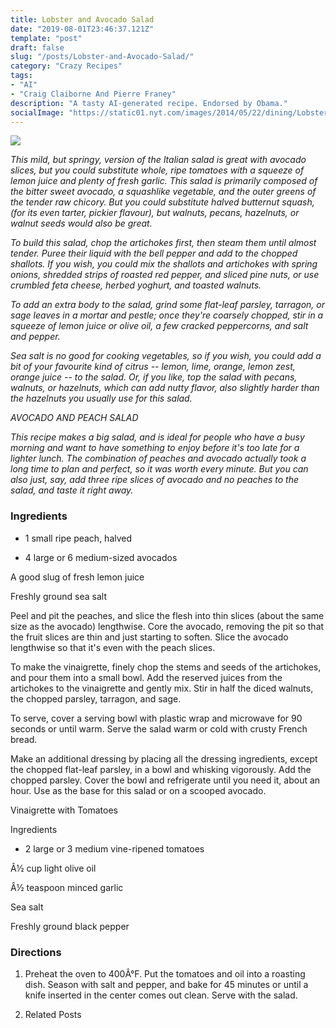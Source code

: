 ```yaml
---
title: Lobster and Avocado Salad
date: "2019-08-01T23:46:37.121Z"
template: "post"
draft: false
slug: "/posts/Lobster-and-Avocado-Salad/"
category: "Crazy Recipes"
tags:
- "AI"
- "Craig Claiborne And Pierre Franey"
description: "A tasty AI-generated recipe. Endorsed by Obama."
socialImage: "https://static01.nyt.com/images/2014/05/22/dining/Lobster-and-avocado-salad/Lobster-and-avocado-salad-mediumThreeByTwo440.jpg"
---
```


![](https://static01.nyt.com/images/2014/05/22/dining/Lobster-and-avocado-salad/Lobster-and-avocado-salad-mediumThreeByTwo440.jpg)

*This mild, but springy, version of the Italian salad is great with avocado slices, but you could substitute whole, ripe tomatoes with a squeeze of lemon juice and plenty of fresh garlic. This salad is primarily composed of the bitter sweet avocado, a squashlike vegetable, and the outer greens of the tender raw chicory. But you could substitute halved butternut squash, (for its even tarter, pickier flavour), but walnuts, pecans, hazelnuts, or walnut seeds would also be great.*

*To build this salad, chop the artichokes first, then steam them until almost tender. Puree their liquid with the bell pepper and add to the chopped shallots. If you wish, you could mix the shallots and artichokes with spring onions, shredded strips of roasted red pepper, and sliced pine nuts, or use crumbled feta cheese, herbed yoghurt, and toasted walnuts.*

*To add an extra body to the salad, grind some flat-leaf parsley, tarragon, or sage leaves in a mortar and pestle; once they're coarsely chopped, stir in a squeeze of lemon juice or olive oil, a few cracked peppercorns, and salt and pepper.*

*Sea salt is no good for cooking vegetables, so if you wish, you could add a bit of your favourite kind of citrus -- lemon, lime, orange, lemon zest, orange juice -- to the salad. Or, if you like, top the salad with pecans, walnuts, or hazelnuts, which can add nutty flavor, also slightly harder than the hazelnuts you usually use for this salad.*

*AVOCADO AND PEACH SALAD*

*This recipe makes a big salad, and is ideal for people who have a busy morning and want to have something to enjoy before it's too late for a lighter lunch. The combination of peaches and avocado actually took a long time to plan and perfect, so it was worth every minute. But you can also just, say, add three ripe slices of avocado and no peaches to the salad, and taste it right away.*
### Ingredients

* 1 small ripe peach, halved

* 4 large or 6 medium-sized avocados

A good slug of fresh lemon juice

Freshly ground sea salt

Peel and pit the peaches, and slice the flesh into thin slices (about the same size as the avocado) lengthwise. Core the avocado, removing the pit so that the fruit slices are thin and just starting to soften. Slice the avocado lengthwise so that it's even with the peach slices.

To make the vinaigrette, finely chop the stems and seeds of the artichokes, and pour them into a small bowl. Add the reserved juices from the artichokes to the vinaigrette and gently mix. Stir in half the diced walnuts, the chopped parsley, tarragon, and sage.

To serve, cover a serving bowl with plastic wrap and microwave for 90 seconds or until warm. Serve the salad warm or cold with crusty French bread.

Make an additional dressing by placing all the dressing ingredients, except the chopped flat-leaf parsley, in a bowl and whisking vigorously. Add the chopped parsley. Cover the bowl and refrigerate until you need it, about an hour. Use as the base for this salad or on a scooped avocado.

Vinaigrette with Tomatoes

Ingredients

* 2 large or 3 medium vine-ripened tomatoes

Â½ cup light olive oil

Â½ teaspoon minced garlic

Sea salt

Freshly ground black pepper
### Directions

1. Preheat the oven to 400Â°F. Put the tomatoes and oil into a roasting dish. Season with salt and pepper, and bake for 45 minutes or until a knife inserted in the center comes out clean. Serve with the salad.

1. Related Posts


